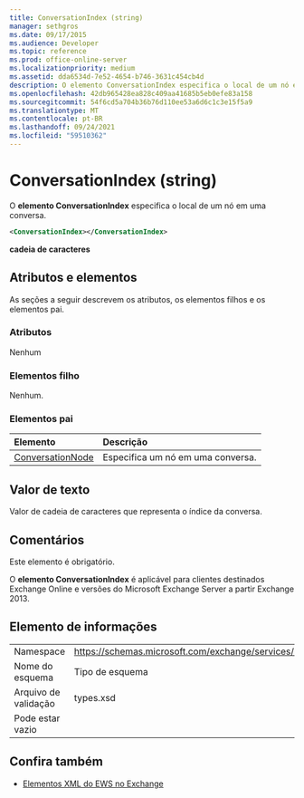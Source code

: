 ```yaml
---
title: ConversationIndex (string)
manager: sethgros
ms.date: 09/17/2015
ms.audience: Developer
ms.topic: reference
ms.prod: office-online-server
ms.localizationpriority: medium
ms.assetid: dda6534d-7e52-4654-b746-3631c454cb4d
description: O elemento ConversationIndex especifica o local de um nó em uma conversa.
ms.openlocfilehash: 42db965428ea828c409aa41685b5eb0efe83a158
ms.sourcegitcommit: 54f6cd5a704b36b76d110ee53a6d6c1c3e15f5a9
ms.translationtype: MT
ms.contentlocale: pt-BR
ms.lasthandoff: 09/24/2021
ms.locfileid: "59510362"
---
```

# <a name="conversationindex-string"></a>ConversationIndex (string)

O **elemento ConversationIndex** especifica o local de um nó em uma conversa. 
  
```XML
<ConversationIndex></ConversationIndex>
```

 **cadeia de caracteres**
## <a name="attributes-and-elements"></a>Atributos e elementos

As seções a seguir descrevem os atributos, os elementos filhos e os elementos pai.
  
### <a name="attributes"></a>Atributos

Nenhum
  
### <a name="child-elements"></a>Elementos filho

Nenhum.
  
### <a name="parent-elements"></a>Elementos pai

|**Elemento**|**Descrição**|
|:-----|:-----|
|[ConversationNode](conversationnode.md) <br/> |Especifica um nó em uma conversa.  <br/> |
   
## <a name="text-value"></a>Valor de texto

Valor de cadeia de caracteres que representa o índice da conversa.
  
## <a name="remarks"></a>Comentários

Este elemento é obrigatório.
  
O **elemento ConversationIndex** é aplicável para clientes destinados Exchange Online e versões do Microsoft Exchange Server a partir Exchange 2013. 
  
## <a name="element-information"></a>Elemento de informações

|||
|:-----|:-----|
|Namespace  <br/> |https://schemas.microsoft.com/exchange/services/2006/types  <br/> |
|Nome do esquema  <br/> |Tipo de esquema  <br/> |
|Arquivo de validação  <br/> |types.xsd  <br/> |
|Pode estar vazio  <br/> ||
   
## <a name="see-also"></a>Confira também



- [Elementos XML do EWS no Exchange](ews-xml-elements-in-exchange.md)

